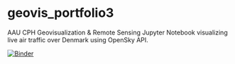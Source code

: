 # geovis_portfolio3
AAU CPH Geovisualization &amp; Remote Sensing Jupyter Notebook visualizing live air traffic over Denmark using OpenSky API.

[![Binder](https://mybinder.org/badge_logo.svg)](https://mybinder.org/v2/gh/aboestpetersen/geovis_portfolio3/HEAD)
